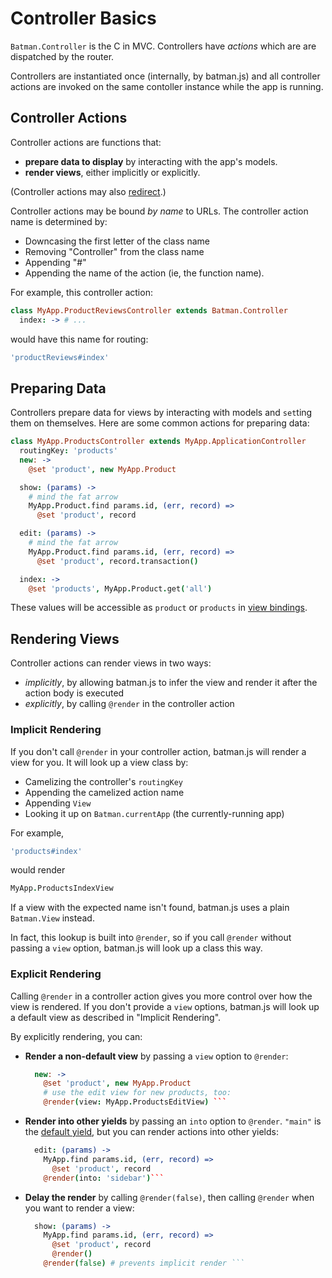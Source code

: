 # Controller Basics

`Batman.Controller` is the C in MVC. Controllers have _actions_ which are are dispatched by the router.

Controllers are instantiated once (internally, by batman.js) and all controller actions are invoked on the same contoller instance while the app is running.

## Controller Actions

Controller actions are functions that:

- __prepare data to display__ by interacting with the app's models.
- __render views__, either implicitly or explicitly.

(Controller actions may also [redirect](/docs/routing.html#redirecting).)

Controller actions may be bound _by name_ to URLs. The controller action name is determined by:

- Downcasing the first letter of the class name
- Removing "Controller" from the class name
- Appending "#"
- Appending the name of the action (ie, the function name).

For example, this controller action:

```coffeescript
class MyApp.ProductReviewsController extends Batman.Controller
  index: -> # ...
```

would have this name for routing:

```coffeescript
'productReviews#index'
```

## Preparing Data

Controllers prepare data for views by interacting with models and `set`ting them on themselves. Here are some common actions for preparing data:

```coffeescript
class MyApp.ProductsController extends MyApp.ApplicationController
  routingKey: 'products'
  new: ->
    @set 'product', new MyApp.Product

  show: (params) ->
    # mind the fat arrow
    MyApp.Product.find params.id, (err, record) =>
      @set 'product', record

  edit: (params) ->
    # mind the fat arrow
    MyApp.Product.find params.id, (err, record) =>
      @set 'product', record.transaction()

  index: ->
    @set 'products', MyApp.Product.get('all')
```

These values will be accessible as `product` or `products` in [view bindings](/docs/bindings.html).

## Rendering Views

Controller actions can render views in two ways:

- _implicitly_, by allowing batman.js to infer the view and render it after the action body is executed
- _explicitly_, by calling `@render` in the controller action

### Implicit Rendering

If you don't call `@render` in your controller action, batman.js will render a view for you. It will look up a view class by:

- Camelizing the controller's `routingKey`
- Appending the camelized action name
- Appending `View`
- Looking it up on `Batman.currentApp` (the currently-running app)

For example,

```coffeescript
'products#index'
```

would render

```coffeescript
MyApp.ProductsIndexView
```

If a view with the expected name isn't found, batman.js uses a plain `Batman.View` instead.

In fact, this lookup is built into `@render`, so if you call `@render` without passing a `view` option, batman.js will look up a class this way.

### Explicit Rendering

Calling `@render` in a controller action gives you more control over how the view is rendered. If you don't provide a `view` options, batman.js will look up a default view as described in "Implicit Rendering".

By explicitly rendering, you can:

- __Render a non-default view__ by passing a `view` option to `@render`:
  ```coffeescript
    new: ->
      @set 'product', new MyApp.Product
      # use the edit view for new products, too:
      @render(view: MyApp.ProductsEditView) ```
- __Render into other yields__ by passing an `into` option to `@render`. `"main"` is the [default yield](/docs/api/batman.controller.html#prototype_property_defaultrenderyield), but you can render actions into other yields:
  ```coffeescript
    edit: (params) ->
      MyApp.find params.id, (err, record) =>
        @set 'product', record
      @render(into: 'sidebar')```
- __Delay the render__ by calling `@render(false)`, then calling `@render` when you want to render a view:
  ```coffeescript
    show: (params) ->
      MyApp.find params.id, (err, record) =>
        @set 'product', record
        @render()
      @render(false) # prevents implicit render ```
